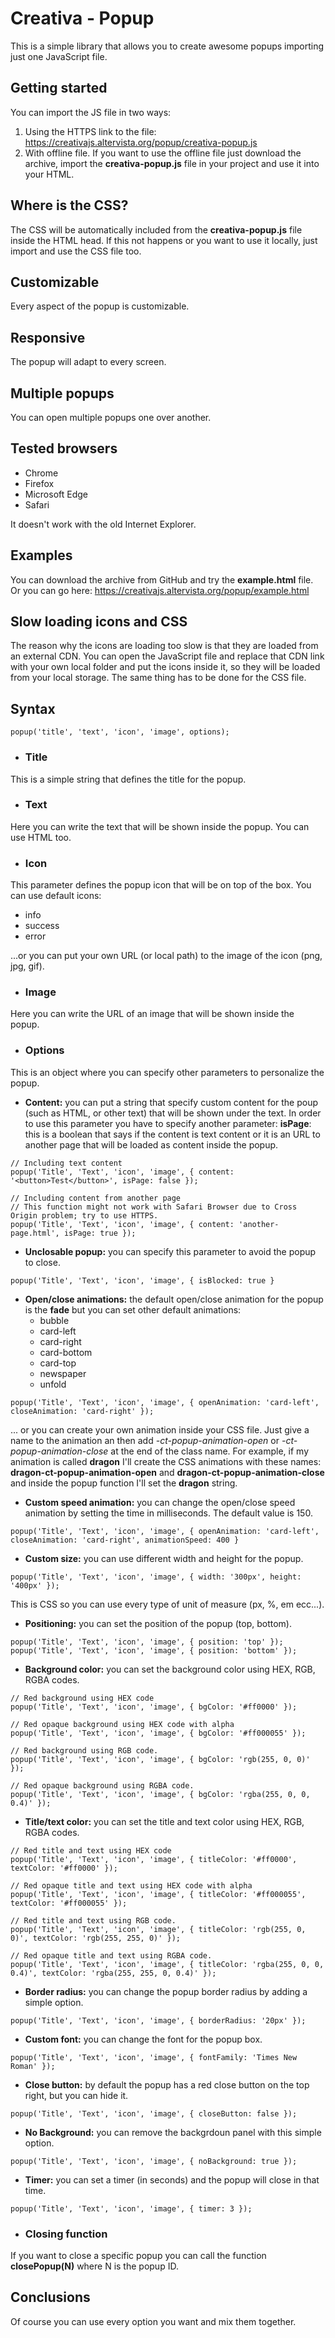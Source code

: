# Creativa - Popup
This is a simple library that allows you to create awesome popups importing just one JavaScript file.
## Getting started
You can import the JS file in two ways:
1. Using the HTTPS link to the file: https://creativajs.altervista.org/popup/creativa-popup.js
2. With offline file. If you want to use the offline file just download the archive, import the **creativa-popup.js** file in your project and use it into your HTML.
## Where is the CSS?
The CSS will be automatically included from the **creativa-popup.js** file inside the HTML head. If this not happens or you want to use it locally, just import and use the CSS file too.
## Customizable
Every aspect of the popup is customizable.
## Responsive
The popup will adapt to every screen.
## Multiple popups
You can open multiple popups one over another.
## Tested browsers
- Chrome
- Firefox
- Microsoft Edge
- Safari

It doesn't work with the old Internet Explorer.
## Examples
You can download the archive from GitHub and try the **example.html** file.
Or you can go here: https://creativajs.altervista.org/popup/example.html
## Slow loading icons and CSS
The reason why the icons are loading too slow is that they are loaded from an external CDN. You can open the JavaScript file and replace that CDN link with your own local folder and put the icons inside it, so they will be loaded from your local storage. The same thing has to be done for the CSS file.
## Syntax
```
popup('title', 'text', 'icon', 'image', options);
```
- ### Title
This is a simple string that defines the title for the popup.
- ### Text
Here you can write the text that will be shown inside the popup. You can use HTML too.
- ### Icon
This parameter defines the popup icon that will be on top of the box. You can use default icons:
- info
- success
- error

...or you can put your own URL (or local path) to the image of the icon (png, jpg, gif).
- ### Image
Here you can write the URL of an image that will be shown inside the popup.
- ### Options
This is an object where you can specify other parameters to personalize the popup.
- **Content:** you can put a string that specify custom content for the poup (such as HTML, or other text) that will be shown under the text. In order to use this parameter you have to specify another parameter: **isPage**: this is a boolean that says if the content is text content or it is an URL to another page that will be loaded as content inside the popup.
```
// Including text content
popup('Title', 'Text', 'icon', 'image', { content: '<button>Test</button>', isPage: false });

// Including content from another page
// This function might not work with Safari Browser due to Cross Origin problem; try to use HTTPS.
popup('Title', 'Text', 'icon', 'image', { content: 'another-page.html', isPage: true });
```
- **Unclosable popup:** you can specify this parameter to avoid the popup to close.
```
popup('Title', 'Text', 'icon', 'image', { isBlocked: true }
```
- **Open/close animations:** the default open/close animation for the popup is the **fade** but you can set other default animations:
  - bubble
  - card-left
  - card-right
  - card-bottom
  - card-top
  - newspaper
  - unfold
```
popup('Title', 'Text', 'icon', 'image', { openAnimation: 'card-left', closeAnimation: 'card-right' });
```
... or you can create your own animation inside your CSS file. Just give a name to the animation an then add *-ct-popup-animation-open* or *-ct-popup-animation-close* at the end of the class name. For example, if my animation is called **dragon** I'll create the CSS animations with these names: **dragon-ct-popup-animation-open** and **dragon-ct-popup-animation-close** and inside the popup function I'll set the **dragon** string.
- **Custom speed animation:** you can change the open/close speed animation by setting the time in milliseconds. The default value is 150.
```
popup('Title', 'Text', 'icon', 'image', { openAnimation: 'card-left', closeAnimation: 'card-right', animationSpeed: 400 }
```
- **Custom size:** you can use different width and height for the popup.
```
popup('Title', 'Text', 'icon', 'image', { width: '300px', height: '400px' });
```
This is CSS so you can use every type of unit of measure (px, %, em ecc...).
- **Positioning:** you can set the position of the popup (top, bottom).
```
popup('Title', 'Text', 'icon', 'image', { position: 'top' });
popup('Title', 'Text', 'icon', 'image', { position: 'bottom' });
```
- **Background color:** you can set the background color using HEX, RGB, RGBA codes.
```
// Red background using HEX code
popup('Title', 'Text', 'icon', 'image', { bgColor: '#ff0000' });

// Red opaque background using HEX code with alpha
popup('Title', 'Text', 'icon', 'image', { bgColor: '#ff000055' });

// Red background using RGB code.
popup('Title', 'Text', 'icon', 'image', { bgColor: 'rgb(255, 0, 0)' });

// Red opaque background using RGBA code.
popup('Title', 'Text', 'icon', 'image', { bgColor: 'rgba(255, 0, 0, 0.4)' });
```
- **Title/text color:** you can set the title and text color using HEX, RGB, RGBA codes.
```
// Red title and text using HEX code
popup('Title', 'Text', 'icon', 'image', { titleColor: '#ff0000', textColor: '#ff0000' });

// Red opaque title and text using HEX code with alpha
popup('Title', 'Text', 'icon', 'image', { titleColor: '#ff000055', textColor: '#ff000055' });

// Red title and text using RGB code.
popup('Title', 'Text', 'icon', 'image', { titleColor: 'rgb(255, 0, 0)', textColor: 'rgb(255, 255, 0)' });

// Red opaque title and text using RGBA code.
popup('Title', 'Text', 'icon', 'image', { titleColor: 'rgba(255, 0, 0, 0.4)', textColor: 'rgba(255, 255, 0, 0.4)' });
```
- **Border radius:** you can change the popup border radius by adding a simple option.
```
popup('Title', 'Text', 'icon', 'image', { borderRadius: '20px' });
```
- **Custom font:** you can change the font for the popup box.
```
popup('Title', 'Text', 'icon', 'image', { fontFamily: 'Times New Roman' });
```
- **Close button:** by default the popup has a red close button on the top right, but you can hide it.
```
popup('Title', 'Text', 'icon', 'image', { closeButton: false });
```
- **No Background:** you can remove the backgrdoun panel with this simple option.
```
popup('Title', 'Text', 'icon', 'image', { noBackground: true });
```
- **Timer:** you can set a timer (in seconds) and the popup will close in that time.
```
popup('Title', 'Text', 'icon', 'image', { timer: 3 });
```
- ### Closing function
If you want to close a specific popup you can call the function **closePopup(N)** where N is the popup ID.
## Conclusions
Of course you can use every option you want and mix them together.
